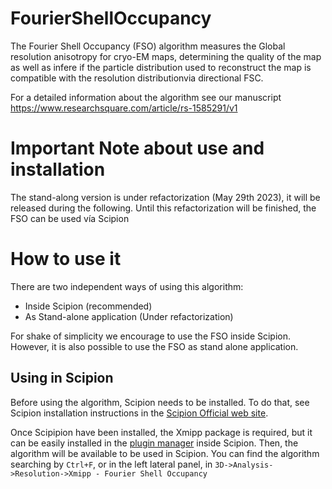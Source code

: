 # FourierShellOccupancy

The Fourier Shell Occupancy (FSO) algorithm measures the Global resolution anisotropy for cryo-EM maps, determining the quality of the map as well as infere if the particle distribution used to reconstruct the map is compatible with the resolution distributionvia directional FSC.

For a detailed information about the algorithm see our manuscript https://www.researchsquare.com/article/rs-1585291/v1

# Important Note about use and installation

The stand-along version is under refactorization (May 29th 2023), it will be released during the following. Until this refactorization will be finished, the FSO can be used vía Scipion

# How to use it

There are two independent ways of using this algorithm:

* Inside Scipion (recommended)
* As Stand-alone application (Under refactorization)

For shake of simplicity we encourage to use the FSO inside Scipion. However, it is also possible to use the FSO as stand alone application.

## Using in Scipion

Before using the algorithm, Scipion needs to be installed. To do that, see Scipion installation instructions in the [Scipion Official web site](http://scipion.i2pc.es/).

Once Scipipion have been installed, the Xmipp package is required, but it can be easily installed in the [plugin manager](https://scipion-em.github.io/docs/docs/user/plugin-manager.html#plugin-manager) inside Scipion.
Then, the algorithm will be available to be used in Scipion. You can find the algorithm searching by `Ctrl+F`, or in the left lateral panel, in `3D->Analysis->Resolution->Xmipp - Fourier Shell Occupancy`






